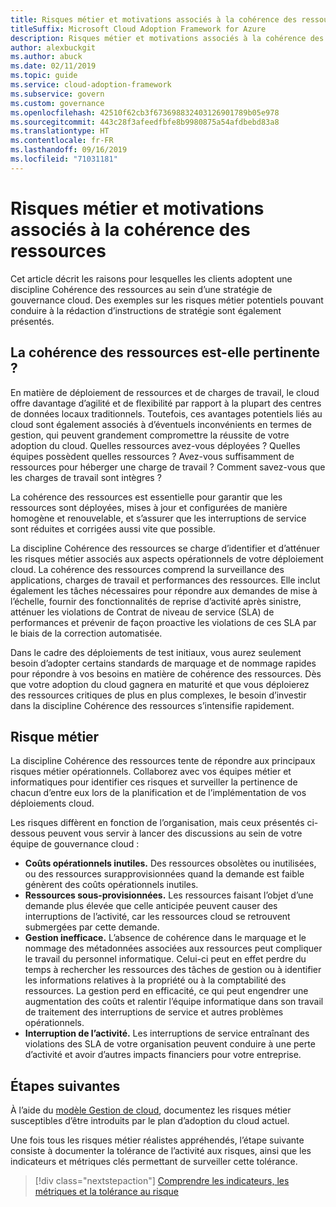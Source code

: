 ```yaml
---
title: Risques métier et motivations associés à la cohérence des ressources
titleSuffix: Microsoft Cloud Adoption Framework for Azure
description: Risques métier et motivations associés à la cohérence des ressources
author: alexbuckgit
ms.author: abuck
ms.date: 02/11/2019
ms.topic: guide
ms.service: cloud-adoption-framework
ms.subservice: govern
ms.custom: governance
ms.openlocfilehash: 42510f62cb3f673698832403126901789b05e978
ms.sourcegitcommit: 443c28f3afeedfbfe8b9980875a54afdbebd83a8
ms.translationtype: HT
ms.contentlocale: fr-FR
ms.lasthandoff: 09/16/2019
ms.locfileid: "71031181"
---
```

# <a name="resource-consistency-motivations-and-business-risks"></a>Risques métier et motivations associés à la cohérence des ressources

Cet article décrit les raisons pour lesquelles les clients adoptent une discipline Cohérence des ressources au sein d’une stratégie de gouvernance cloud. Des exemples sur les risques métier potentiels pouvant conduire à la rédaction d’instructions de stratégie sont également présentés.

<!-- markdownlint-disable MD026 -->

## <a name="is-resource-consistency-relevant"></a>La cohérence des ressources est-elle pertinente ?

En matière de déploiement de ressources et de charges de travail, le cloud offre davantage d’agilité et de flexibilité par rapport à la plupart des centres de données locaux traditionnels. Toutefois, ces avantages potentiels liés au cloud sont également associés à d’éventuels inconvénients en termes de gestion, qui peuvent grandement compromettre la réussite de votre adoption du cloud. Quelles ressources avez-vous déployées ? Quelles équipes possèdent quelles ressources ? Avez-vous suffisamment de ressources pour héberger une charge de travail ? Comment savez-vous que les charges de travail sont intègres ?

La cohérence des ressources est essentielle pour garantir que les ressources sont déployées, mises à jour et configurées de manière homogène et renouvelable, et s’assurer que les interruptions de service sont réduites et corrigées aussi vite que possible.

La discipline Cohérence des ressources se charge d’identifier et d’atténuer les risques métier associés aux aspects opérationnels de votre déploiement cloud. La cohérence des ressources comprend la surveillance des applications, charges de travail et performances des ressources. Elle inclut également les tâches nécessaires pour répondre aux demandes de mise à l’échelle, fournir des fonctionnalités de reprise d’activité après sinistre, atténuer les violations de Contrat de niveau de service (SLA) de performances et prévenir de façon proactive les violations de ces SLA par le biais de la correction automatisée.

Dans le cadre des déploiements de test initiaux, vous aurez seulement besoin d’adopter certains standards de marquage et de nommage rapides pour répondre à vos besoins en matière de cohérence des ressources. Dès que votre adoption du cloud gagnera en maturité et que vous déploierez des ressources critiques de plus en plus complexes, le besoin d’investir dans la discipline Cohérence des ressources s’intensifie rapidement.

## <a name="business-risk"></a>Risque métier

La discipline Cohérence des ressources tente de répondre aux principaux risques métier opérationnels. Collaborez avec vos équipes métier et informatiques pour identifier ces risques et surveiller la pertinence de chacun d’entre eux lors de la planification et de l’implémentation de vos déploiements cloud.

Les risques diffèrent en fonction de l’organisation, mais ceux présentés ci-dessous peuvent vous servir à lancer des discussions au sein de votre équipe de gouvernance cloud :

- **Coûts opérationnels inutiles.** Des ressources obsolètes ou inutilisées, ou des ressources surapprovisionnées quand la demande est faible génèrent des coûts opérationnels inutiles.
- **Ressources sous-provisionnées.** Les ressources faisant l’objet d’une demande plus élevée que celle anticipée peuvent causer des interruptions de l’activité, car les ressources cloud se retrouvent submergées par cette demande.
- **Gestion inefficace.** L’absence de cohérence dans le marquage et le nommage des métadonnées associées aux ressources peut compliquer le travail du personnel informatique. Celui-ci peut en effet perdre du temps à rechercher les ressources des tâches de gestion ou à identifier les informations relatives à la propriété ou à la comptabilité des ressources. La gestion perd en efficacité, ce qui peut engendrer une augmentation des coûts et ralentir l’équipe informatique dans son travail de traitement des interruptions de service et autres problèmes opérationnels.
- **Interruption de l’activité.** Les interruptions de service entraînant des violations des SLA de votre organisation peuvent conduire à une perte d’activité et avoir d’autres impacts financiers pour votre entreprise.

## <a name="next-steps"></a>Étapes suivantes

À l’aide du [modèle Gestion de cloud](./template.md), documentez les risques métier susceptibles d’être introduits par le plan d’adoption du cloud actuel.

Une fois tous les risques métier réalistes appréhendés, l’étape suivante consiste à documenter la tolérance de l’activité aux risques, ainsi que les indicateurs et métriques clés permettant de surveiller cette tolérance.

> [!div class="nextstepaction"]
> [Comprendre les indicateurs, les métriques et la tolérance au risque](./metrics-tolerance.md)
